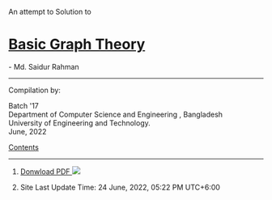 An attempt to Solution to
# [Basic Graph Theory](https://link.springer.com/book/10.1007/978-3-319-49475-3)
\- Md. Saidur Rahman

---

Compilation by:

Batch '17  
Department of Computer Science and Engineering , Bangladesh  
University of Engineering and Technology.  
June, 2022

[Contents]

[Contents]: contents

<div class="footnote">
<hr> <ol>
<li id="fn:1"> <p><a target="_blank" rel="noreferer" href=https://drive.google.com/drive/folders/1dsaEWwwOdobAez_-Y0l10XCi-z-6_kR2>Donwload PDF <span class="twemoji"><img src="https://raw.githubusercontent.com/squidfunk/mkdocs-material/master/material/.icons/fontawesome/solid/download.svg"></span></a></p> </li>
<li id="fn:2"> <p>Site Last Update Time: 24 June, 2022, 05:22 PM UTC+6:00</p> </li>
</ol>
</div>
